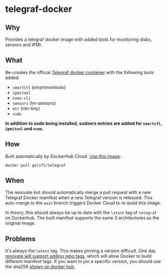 # telegraf-docker

## Why

Provides a telegraf docker image with added tools for monitoring disks, sensors and IPMI.

## What

Re-creates the official [Telegraf docker container](https://hub.docker.com/_/telegraf) with the following tools added:
- `smartctl` (smartmontools)
- `ipmitool`
- `nvme-cli`
- `sensors` (lm-sensors)
- `mtr` (mtr-tiny)
- `sudo`

**In addition to sudo being installed, sudoers entries are added for `smartctl`, `ipmitool` and `nvme`.**

## How

Built automatically by DockerHub Cloud. [Use this image](https://hub.docker.com/repository/registry.docker.io/golift/telegraf/tags):
```
docker pull golift/telegraf
```

## When

The renovate bot should automatically merge a pull request with a new Telegraf Docker manifest when a new Telegraf version is released.
This auto-merge to the `main` branch triggers Docker Cloud to re-build this image.

In theory, this should always be up to date with the `latest` tag of `telegraf` on Dockerhub. 
The built manifest supports the same 3 architectures as the original image.

## Problems

It's always the `latest` tag. This makes pinning a version difficult. One day [renovate will support adding repo tags](https://github.com/renovatebot/renovate/issues/2928), which will allow Docker to build different manifest tags. If you want to pin a specific version, you should use the sha256 [shown on docker hub](https://hub.docker.com/repository/registry.docker.io/golift/telegraf/tags).
